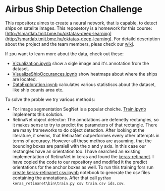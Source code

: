 # Airbus Ship Detection Challenge
This repositorz aimes to create a neural network, that is capable, to detect ships on satelite images.
This reposetory is a homework for this course: [http://smartlab.tmit.bme.hu/oktatas-deep-learning](http://smartlab.tmit.bme.hu/oktatas-deep-learning).
For detaild description about the project and the team members, pleas check our [wiki](https://github.com/Deep-Learning-GAZ/Airbus-Ship-Detection-Challenge/wiki).

If zou want to learn more about the data, check out these:
* [Vizualization.ipynb](https://github.com/Deep-Learning-GAZ/Airbus-Ship-Detection-Challenge/blob/master/Vizualization.ipynb) show a sigle image and it's annotation from the dataset.
* [VisualizeShipOccurances.ipynb](https://github.com/Deep-Learning-GAZ/Airbus-Ship-Detection-Challenge/blob/master/VisualizeShipOccurances.ipynb) show heatmaps about where the ships are located.
* [DataExploration.ipynb](https://github.com/Deep-Learning-GAZ/Airbus-Ship-Detection-Challenge/blob/master/DataExploration.ipynb) calculates various statistiscs about the dataset, like ship counts area etc.

To solve the proble we try various methods:
* For image segmentation SegNet is a popular choiche. [Train.ipynb](https://github.com/Deep-Learning-GAZ/Airbus-Ship-Detection-Challenge/blob/master/Train.ipynb) implements this solution.
* RetinaNet object detector: The annotations are defenetly rectangles, so it makes sense to try to predict the parameters of that rectangle. There are many frameworks to do object detection. After looking at the literature, it seems, that RetinaNet outperformes every other attempts in terms of accuracy. However all these methos are assuming, that the bounding boxes are paralell with the x and y axis. In this case our rectangles have an orientation too. I have searched an existing implementation of RetinaNet in keras and found the [keras-retinanet](https://github.com/fizyr/keras-retinanet). I have copied the code to our repository and modified it the predict orientations for the anchor boxes as well. To run this training fors run [create keras-retinanet csv.ipynb](https://github.com/Deep-Learning-GAZ/Airbus-Ship-Detection-Challenge/blob/Research-object-detection-solutions-%2311/create%20keras-retinanet%20csv.ipynb) notebook to generate the csv files containing the annotations. After that call `python keras_retinanet\bin\train.py csv train.csv ids.csv`.

